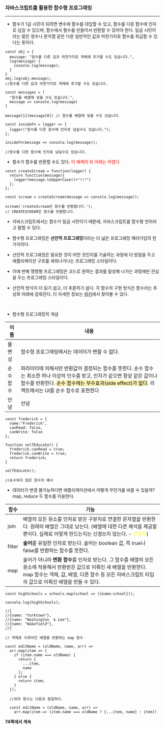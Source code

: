 ### 자바스크립트를 활용한 함수형 프로그래밍
---
- 함수가 1급 시민이 되려면 변수에 함수를 대입할 수 있고, 함수를 다른 함수에 인자로 넘길 수 있으며, 함수에서 함수를 만들어서 반환할 수 있어야 한다. 일급 시민이라는 말은 정수나 문자열 같은 다른 일반적인 값과 마찬가지로 함수를 취급할 수 있다는 뜻이다. 

```
const obj = {
  message: "함수를 다른 값과 마찬가지로 객체에 추가할 수도 있습니다.",
  log(message) {
    console.log(message);
  }
}
obj.log(obj.message);
//함수를 다른 값과 마찬가지로 객체에 추가할 수도 있습니다.

const messages = [
  "함수를 배열에 넣을 수도 있습니다.",
  message => console.log(message)
]

message[1](message[0]) // 함수를 배열에 넣을 수도 있습니다.
```

```
const insideFn = logger => {
  logger("함수를 다른 함수에 인자로 넘길수도 있습니다.");
};

insideFn(message => console.log(message));

//함수를 다른 함수에 인자로 넘길수도 있습니다.
```

- 함수가 함수를 반환할 수도 있다. <span style="color:red;">이 예제의 위 아래는 어렵다.</span>
```
const createScream = function(logger) {
  return function(message){
    logger(message.toUpperCase()+"!!!")
  };
};

const scream = createScream(message => console.log(message));

scream('createScream은 함수를 반환합니다.');
// CREATESCREAM은 함수를 반환합니다.
```
- 자바스크립트에서는 함수가 일급 시민이기 때문에, 자바스크립트를 함수형 언어라고 말할 수 있다.

- 함수형 프로그래밍은 <strong>선언적 프로그래밍</strong>이라는 더 넓은 프로그래밍 패러다임의 한 가지이다. 
- 선언적 프로그래밍은 필요한 것이 어떤 것인지를 기술하는 과정에 더 방점을 두고 애플리케이션 구조를 세워나가나는 프로그래밍 스타일이다.
- 이에 반해 명령형 프로그래밍은 코드로 원하는 결과를 달성해 나가는 과정에만 관심을 두는 프로그래밍 스타일이다.

 - 선언적 방식이 더 읽기 쉽고, 더 추론하기 쉽다. 각 함수의 구현 방식은 함수라는 추상화 아래에 감춰진다. 더 자세한 정보는 <a href="https://oreil.ly/7MbkB">위키</a>에서 찾아볼 수 있다.

  <br/>

- 함수형 프로그래밍의 개념

|이름|내용|
|------|---|
|불변성|함수형 프로그래밍에서는 데이터가 변할 수 없다.|
|순수 함수| 파라미터에 의해서만 반환값이 결정되는 함수를 뜻한다. 순수 함수는 최소한 하나 이상의 인수를 받고, 인자가 같으면 항상 같은 값이나 함수를 반환한다. <span style="background-color:#fff5b1; color:black">순수 함수에는 부수효과(side effect)가 없다</span>. 리액트에서는 UI를 순수 함수로 표현한다|
|안녕| 안녕|

```
const frederick = {
  name:"Frederick",
  canRead: false,
  canWrite: false
};

function selfEducate() {
  frederick.canRead = true;
  frederick.canWrite = true;
  return frederick;
}

selfEducate();

//순수하지 않은 함수의 예시
```
- 데이터가 변경 불가능하다면 애플리케이션에서 어떻게 무언가를 바꿀 수 있을까? map, reduce 두 함수를 이용한다.

|함수|기능|
|---|---|
|join| 배열의 모든 원소를 인자로 받은 구분자로 연결한 문자열을 반환한다. 원래의 배열은 그대로 남는다. (배열에 대한 다른 해석을 제공할 뿐이다. 실제로 어떻게 만드는지는 신경쓰지 않는다. - <span style="color:yellow">선언적</span>)|
|filter| <strong>술어</strong>를 유일한 인자로 받는다. 술어는 boolean 값, 즉 true나 false를 반환하는 함수를 뜻한다.|
|map|술어가 아니라 <strong>변환 함수</strong>를 인자로 받는다. 그 함수를 배열의 모든 원소에 적용해서 반환받은 값으로 이뤄진 새 배열을 반환한다. map 함수는 객체, 값, 배열, 다른 함수 등 모든 자바스크립트 타입의 값으로 이뤄진 배열을 만들 수 있다.

```
const highSchools = schools.map(school => ({name:school}));

console.log(highSchools);

//[
//{name: "Yorktown"},
//{name: "Washington  & Lee"},
//{name: "Wakefield"},
//]

// 객체로 이루어진 배열을 반환하는 map 함수
```

```
const editName = (oldName, name, arr) => 
  arr.map(item => {
    if (item.name === oldName) {
      return {
        ...item,
        name
      };
    } else {
      return item;
    }
  });

  //위의 함수는 다음과 동일하다.

  const editName = (oldName, name, arr) =>
    arr.map(item => (item.name === oldName ? {...item, name} : item))
```

<strong>74쪽에서 계속</strong>
